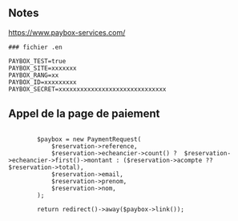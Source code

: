 ## Notes


https://www.paybox-services.com/




```
### fichier .en

PAYBOX_TEST=true
PAYBOX_SITE=xxxxxxx
PAYBOX_RANG=xx
PAYBOX_ID=xxxxxxxxx
PAYBOX_SECRET=xxxxxxxxxxxxxxxxxxxxxxxxxxxxxx
```


## Appel de la page de paiement


```

        $paybox = new PaymentRequest(
            $reservation->reference,
            $reservation->echeancier->count() ?  $reservation->echeancier->first()->montant : ($reservation->acompte ?? $reservation->total),
            $reservation->email,
            $reservation->prenom,
            $reservation->nom,
        );

        return redirect()->away($paybox->link());

```




